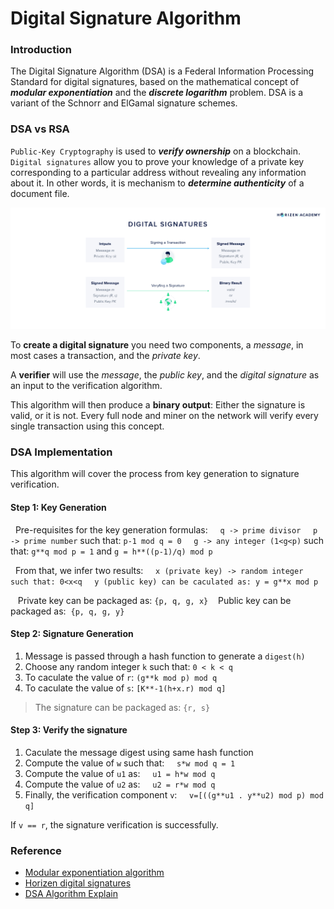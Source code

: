 # Digital Signature Algorithm

### Introduction

The Digital Signature Algorithm (DSA) is a Federal Information Processing Standard for digital signatures, based on the mathematical concept of ***modular exponentiation*** and the ***discrete logarithm*** problem.
DSA is a variant of the Schnorr and ElGamal signature schemes.

### DSA vs RSA

`Public-Key Cryptography` is used to ***verify ownership*** on a blockchain.
`Digital signatures` allow you to prove your knowledge of a private key corresponding to a particular address without revealing any information about it. In other words, it is mechanism to ***determine authenticity*** of a document file.

<img src="/assets/images/math_and_algorithm/dsa_1.jpg" alt="Digital signature" />

To **create a digital signature** you need two components, a *message*, in most cases a transaction, and the *private key*.

A **verifier** will use the *message*, the *public key*, and the *digital signature* as an input to the verification algorithm.

This algorithm will then produce a **binary output**: Either the signature is valid, or it is not. Every full node and miner on the network will verify every single transaction using this concept.

### DSA Implementation

This algorithm will cover the process from key generation to signature verification.

#### Step 1: Key Generation

&nbsp; Pre-requisites for the key generation formulas:
&nbsp; &nbsp; `q -> prime divisor`
&nbsp; &nbsp; `p -> prime number` such that: `p-1 mod q = 0`
&nbsp; &nbsp; `g -> any integer (1<g<p)` such that: `g**q mod p = 1` and `g = h**((p-1)/q) mod p`

&nbsp; From that, we infer two results:
&nbsp;&nbsp;&nbsp; `x (private key) -> random integer such that: 0<x<q`
&nbsp;&nbsp;&nbsp; `y (public key) can be caculated as: y = g**x mod p`

&nbsp;&nbsp; Private key can be packaged as: `{p, q, g, x}`
&nbsp;&nbsp; Public key can be packaged as:&nbsp; `{p, q, g, y}`

#### Step 2: Signature Generation

1. Message is passed through a hash function to generate a `digest(h)`
2. Choose any random integer `k` such that: `0 < k < q`
3. To caculate the value of `r`:
    `(g**k mod p) mod q`
4. To caculate the value of `s`:
`[K**-1(h+x.r) mod q]`

> The signature can be packaged as: `{r, s}`

#### Step 3: Verify the signature

1. Caculate the message digest using same hash function
2. Compute the value of `w` such that:
&nbsp;&nbsp;&nbsp; `s*w mod q = 1`
3. Compute the value of `u1` as:
&nbsp;&nbsp;&nbsp; `u1 = h*w mod q`
4. Compute the value of `u2` as:
&nbsp;&nbsp;&nbsp; `u2 = r*w mod q`
5. Finally, the verification component `v`:
&nbsp;&nbsp;&nbsp; `v=[((g**u1 . y**u2) mod p) mod q]`

If `v == r`, the signature verification is successfully.
### Reference

- [Modular exponentiation algorithm](https://vnoi.info/wiki/translate/he/Number-Theory-3.md)
- [Horizen digital signatures](https://academy.horizen.io/technology/expert/digital-signatures/)
- [DSA Algorithm Explain](https://www.youtube.com/watch?v=ANsg4wIQFn4)

